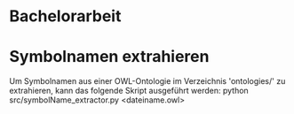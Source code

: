 # Bachelorarbeit
# Symbolnamen extrahieren

Um Symbolnamen aus einer OWL-Ontologie im Verzeichnis 'ontologies/' zu extrahieren, kann das folgende Skript ausgeführt werden: python src/symbolName_extractor.py <dateiname.owl>

